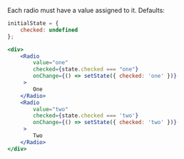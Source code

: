 Each radio must have a value assigned to it. Defaults:

```jsx
initialState = {
    checked: undefined
};

<div>
    <Radio
        value="one"
        checked={state.checked === "one"}
        onChange={() => setState({ checked: 'one' })}
     >
        One
    </Radio>
    <Radio
        value="two"
        checked={state.checked === 'two'}
        onChange={() => setState({ checked: 'two' })}
     >
        Two
    </Radio>
</div>
```


